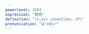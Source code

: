 ```yaml
---
powerlevel: 1884
expression: "発明"
definition: "(n,vs) invention; (P)"
pronunciation: "はつめい"
---
```

